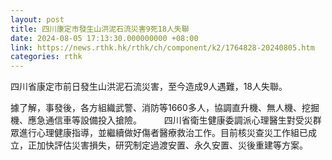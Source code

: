 ```yaml
---
layout: post
title: 四川康定市發生山洪泥石流災害9死18人失聯
date: 2024-08-05 17:13:30.000000000 +08:00
link: https://news.rthk.hk/rthk/ch/component/k2/1764828-20240805.htm
categories: rthk
---
```


四川省康定市前日發生山洪泥石流災害，至今造成9人遇難，18人失聯。

據了解，事發後，各方組織武警、消防等1660多人，協調直升機、無人機、挖掘機、應急通信車等設備投入搶險。
　　
四川省衛生健康委調派心理醫生對受災群眾進行心理健康指導，並繼續做好傷者醫療救治工作。目前核災查災工作組已成立，正加快評估災害損失，研究制定過渡安置、永久安置、災後重建等方案。
